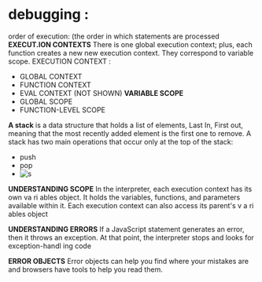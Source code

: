 # debugging : 
order of execution: (the order in which statements are processed
**EXECUT.ION CONTEXTS**
There is one global execution context; plus, each function creates a new new execution context. They correspond to variable scope. 
EXECUTION CONTEXT :
* GLOBAL CONTEXT
* FUNCTION CONTEXT
* EVAL CONTEXT (NOT SHOWN) 
**VARIABLE SCOPE**
* GLOBAL SCOPE
* FUNCTION-LEVEL SCOPE

**A stack** is a data structure that holds a list of elements,
Last In, First out, meaning that the most recently added element is the first one to remove.
 A stack has two main operations that occur only at the top of the stack: 
 * push 
 *  pop
 *  ![s](https://i.stack.imgur.com/xAQPR.png)

**UNDERSTANDING 
SCOPE**
In the interpreter, each execution context has its own va ri ables object. 
It holds the variables, functions, and parameters available within it. 
Each execution context can also access its parent's v a ri ables object

**UNDERSTANDING ERRORS**
If a JavaScript statement generates an error, then it throws an exception. 
At that point, the interpreter stops and looks for exception-handl ing code

**ERROR OBJECTS**
Error objects can help you find where your mistakes are 
and browsers have tools to help you read them. 
